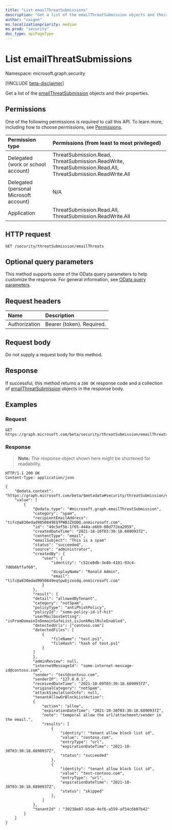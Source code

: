 ```yaml
---
title: "List emailThreatSubmissions"
description: "Get a list of the emailThreatSubmission objects and their properties."
author: "caigen"
ms.localizationpriority: medium
ms.prod: "security"
doc_type: apiPageType
---
```


# List emailThreatSubmissions
Namespace: microsoft.graph.security

[!INCLUDE [beta-disclaimer](../../includes/beta-disclaimer.md)]

Get a list of the [emailThreatSubmission](../resources/security-emailthreatsubmission.md) objects and their properties.

## Permissions
One of the following permissions is required to call this API. To learn more, including how to choose permissions, see [Permissions](/graph/permissions-reference).

|Permission type|Permissions (from least to most privileged)|
|:---|:---|
|Delegated (work or school account)|ThreatSubmission.Read, ThreatSubmission.ReadWrite, ThreatSubmission.Read.All, ThreatSubmission.ReadWrite.All|
|Delegated (personal Microsoft account)|N/A|
|Application|ThreatSubmission.Read.All, ThreatSubmission.ReadWrite.All|

## HTTP request

<!-- {
  "blockType": "ignored"
}
-->
``` http
GET /security/threatSubmission/emailThreats
```

## Optional query parameters
This method supports some of the OData query parameters to help customize the response. For general information, see [OData query parameters](/graph/query-parameters).

## Request headers
|Name|Description|
|:---|:---|
|Authorization|Bearer {token}. Required.|

## Request body
Do not supply a request body for this method.

## Response

If successful, this method returns a `200 OK` response code and a collection of [emailThreatSubmission](../resources/emailthreatsubmission.md) objects in the response body.

## Examples

### Request
<!-- {
  "blockType": "request",
  "name": "list_emailthreatsubmission"
}
-->
``` http
GET https://graph.microsoft.com/beta/security/threatSubmission/emailThreats
```


### Response
>**Note:** The response object shown here might be shortened for readability.
<!-- {
  "blockType": "response",
  "truncated": true,
  "@odata.type": "Collection(microsoft.graph.security.emailThreatSubmission)"
}
-->
``` http
HTTP/1.1 200 OK
Content-Type: application/json

{
    "@odata.context": "https://graph.microsoft.com/beta/$metadata#security/threatSubmission/emailThreats",
    "value": [
        {
            "@odata.type": "#microsoft.graph.emailThreatSubmission",
            "category": "spam",
            "recipientEmailAddress": "tifc@a830edad9050849EQTPWBJZXODQ.onmicrosoft.com",
            "id": "49c5ef5b-1f65-444a-e6b9-08d772ea2059",
            "createdDateTime": "2021-10-10T03:30:18.6890937Z",
            "contentType": "email",
            "emailSubject": "This is a spam"
            "status": "succeeded",
            "source": "administrator",
            "createdBy": {
                "user": {
                    "identity": "c52ce8db-3e4b-4181-93c4-7d6b6bffaf60",
                    "displayName": "Ronald Admin",
                    "email": "tifc@a830edad9050849eqtpwbjzxodq.onmicrosoft.com"
                }
            },
            "result": {
  	        "detail": "allowedByTenant",
            "category": "notSpam",
            "policyType": "antiPhishPolicy",
            "policyId": "some-policy-id-if-hit"
  	        "userMailboxSetting": "isFromDomainInDomainSafeList,isJunkMailRuleEnabled",
            "detectedUrls": ["contoso.com"]
            "detectedFiles": [
                {
                    "fileName": "test.ps1",
                    "fileHash": "hash of test.ps1"
                }
            ]
            },
            "adminReview": null,
            "internetMessageId": "some-internet-message-id@contoso.com",
            "sender": "test@contoso.com",
            "senderIP": "127.0.0.1",
            "receivedDateTime": "2021-10-09T03:30:18.6890937Z",
            "originalCategory": "notSpam",
            "attackSimulationInfo": null,
            "tenantAllowOrBlockListAction": 
            {
                "action": "allow",
                "expirationDateTime": "2021-10-30T03:30:18.6890937Z",
                "note": "temporal allow the url/attachment/sender in the email.",
                "results": [
                    {
                        "identity": "tenant allow block list id",
                        "value": "contoso.com",
                        "entryType": "url",
                        "expirationDateTime": "2021-10-30T03:30:18.6890937Z",
                        "status": "succeeded"
                    },
                    {
                        "identity": "tenant allow block list id",
                        "value": "test-contoso.com",
                        "entryType": "url",
                        "expirationDateTime": "2021-10-30T03:30:18.6890937Z",
                        "status": "skipped"
                    },
                ]
            },
            "tenantId" : "39238e87-b5ab-4ef6-a559-af54c6b07b42"
        }
    ]
}
```

